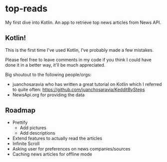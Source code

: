 # top-reads
My first dive into Kotlin. An app to retrieve top news articles from News API.

## Kotlin!
This is the first time I've used Kotlin, I've probably made a few mistakes.

Please feel free to leave comments in my code if you think I could have done it in a better way, it'll be much appreciated.

Big shoutout to the following people/orgs:
* juanchosaravia who has written a great tutorial on Kotlin which I referred to quite often: https://github.com/juanchosaravia/KedditBySteps
* NewsApi.org for providing the data

## Roadmap
* Prettify
    * Add pictures
    * Add descriptions
* Extend features to actually read the articles
* Infinite Scroll
* Asking user for preferences on news companies/sources
* Caching news articles for offline mode
